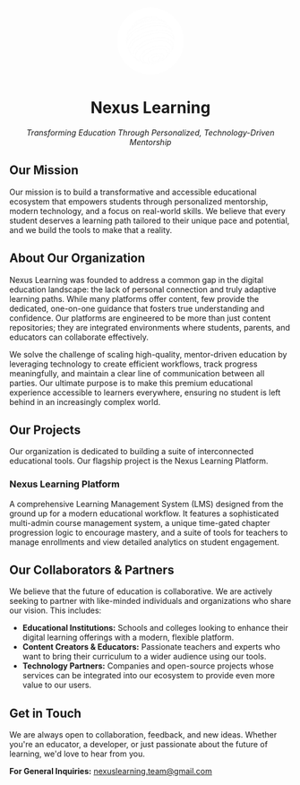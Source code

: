 <div align="center">
  <img src="https://raw.githubusercontent.com/Nexus-Learning-LMS/.github/main/nexus-logo.png" alt="Nexus Learning Logo" width="120" height="120" style="border-radius: 50%; margin-bottom: 0px;" />
  <h1>
    Nexus Learning
  </h1>
  <p>
    <em>Transforming Education Through Personalized, Technology-Driven Mentorship</em>
  </p>
</div>

## Our Mission

Our mission is to build a transformative and accessible educational ecosystem that empowers students through personalized mentorship, modern technology, and a focus on real-world skills. We believe that every student deserves a learning path tailored to their unique pace and potential, and we build the tools to make that a reality.

## About Our Organization

Nexus Learning was founded to address a common gap in the digital education landscape: the lack of personal connection and truly adaptive learning paths. While many platforms offer content, few provide the dedicated, one-on-one guidance that fosters true understanding and confidence. Our platforms are engineered to be more than just content repositories; they are integrated environments where students, parents, and educators can collaborate effectively.

We solve the challenge of scaling high-quality, mentor-driven education by leveraging technology to create efficient workflows, track progress meaningfully, and maintain a clear line of communication between all parties. Our ultimate purpose is to make this premium educational experience accessible to learners everywhere, ensuring no student is left behind in an increasingly complex world.

## Our Projects

Our organization is dedicated to building a suite of interconnected educational tools. Our flagship project is the Nexus Learning Platform.

### Nexus Learning Platform
A comprehensive Learning Management System (LMS) designed from the ground up for a modern educational workflow. It features a sophisticated multi-admin course management system, a unique time-gated chapter progression logic to encourage mastery, and a suite of tools for teachers to manage enrollments and view detailed analytics on student engagement.

## Our Collaborators & Partners

We believe that the future of education is collaborative. We are actively seeking to partner with like-minded individuals and organizations who share our vision. This includes:

- **Educational Institutions:** Schools and colleges looking to enhance their digital learning offerings with a modern, flexible platform.
- **Content Creators & Educators:** Passionate teachers and experts who want to bring their curriculum to a wider audience using our tools.
- **Technology Partners:** Companies and open-source projects whose services can be integrated into our ecosystem to provide even more value to our users.
  

## Get in Touch

We are always open to collaboration, feedback, and new ideas. Whether you're an educator, a developer, or just passionate about the future of learning, we'd love to hear from you.

**For General Inquiries:** [nexuslearning.team@gmail.com](mailto:nexuslearning.team@gmail.com)
